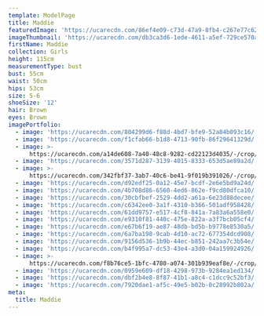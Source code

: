 ```yaml
---
template: ModelPage
title: Maddie
featuredImage: 'https://ucarecdn.com/86ef4e09-c73d-47a9-8fb4-c267e77c625e/'
imageThumbnail: 'https://ucarecdn.com/db3ca3d6-1ede-4611-a5ef-729ce570a06e/'
firstName: Maddie
collection: Girls
height: 115cm
measurementType: bust
bust: 55cm
waist: 50cm
hips: 53cm
size: 5-6
shoeSize: '12'
hair: Brown
eyes: Brown
imagePortfolio:
  - image: 'https://ucarecdn.com/804299d6-f88d-4bd7-bfe9-52a84b093c16/'
  - image: 'https://ucarecdn.com/f1cfab66-b1d8-4713-90fb-86f29641329d/'
  - image: >-
      https://ucarecdn.com/a14de608-7a40-48c8-9282-cd22123d4035/-/crop/576x300/126,0/-/preview/
  - image: 'https://ucarecdn.com/3571d287-3139-4015-8333-653d5ae89a2d/'
  - image: >-
      https://ucarecdn.com/342fbf37-3ab7-40c6-be41-9f019b391026/-/crop/704x740/0,0/-/preview/
  - image: 'https://ucarecdn.com/d92edf25-0a12-45e7-bcdf-2e6e5bd9a24d/'
  - image: 'https://ucarecdn.com/4b708d86-6560-4ed6-862e-f9cd80dfca10/'
  - image: 'https://ucarecdn.com/30cbfbef-2529-4dd2-a61a-6e23d88decee/'
  - image: 'https://ucarecdn.com/c6342ee0-3a1f-4310-b366-501adf958428/'
  - image: 'https://ucarecdn.com/61dd9757-e517-4cf8-841a-7a83a6a558e0/'
  - image: 'https://ucarecdn.com/e9310f81-440c-475e-822a-a3f7bcb05cf4/'
  - image: 'https://ucarecdn.com/e67b6f19-ae87-48db-bd5b-b9778e8530a5/'
  - image: 'https://ucarecdn.com/6a7ba198-9cab-4d10-ac72-677354dcd908/'
  - image: 'https://ucarecdn.com/9156d536-1b9b-44ec-b851-242aa7c3b54e/'
  - image: 'https://ucarecdn.com/b4f995a7-dc53-43e4-a3d0-04a159924926/'
  - image: >-
      https://ucarecdn.com/f8b76ce5-1bfc-4780-a074-301b939eaf8e/-/crop/416x671/0,8/-/preview/
  - image: 'https://ucarecdn.com/0959e609-df18-4298-973b-9284ea1ed134/'
  - image: 'https://ucarecdn.com/dbf2b4e8-8f87-41b1-a8c4-c1dcc9c52bf3/'
  - image: 'https://ucarecdn.com/7920dae1-af5c-49e5-b02b-0c28992b802a/'
meta:
  title: Maddie
---
```


